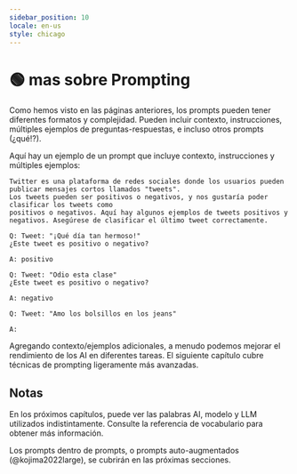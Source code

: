 ```yaml
---
sidebar_position: 10
locale: en-us
style: chicago
---
```


# 🟢 mas sobre Prompting

Como hemos visto en las páginas anteriores, los prompts pueden tener diferentes formatos y complejidad. Pueden incluir contexto, instrucciones, múltiples ejemplos de preguntas-respuestas, e incluso otros prompts (¿qué!?).

Aquí hay un ejemplo de un prompt que incluye contexto, instrucciones y múltiples ejemplos:

```text
Twitter es una plataforma de redes sociales donde los usuarios pueden publicar mensajes cortos llamados "tweets".
Los tweets pueden ser positivos o negativos, y nos gustaría poder clasificar los tweets como
positivos o negativos. Aquí hay algunos ejemplos de tweets positivos y negativos. Asegúrese de clasificar el último tweet correctamente.

Q: Tweet: "¡Qué día tan hermoso!"
¿Este tweet es positivo o negativo?

A: positivo

Q: Tweet: "Odio esta clase"
¿Este tweet es positivo o negativo?

A: negativo

Q: Tweet: "Amo los bolsillos en los jeans"

A:
```

Agregando contexto/ejemplos adicionales, a menudo podemos mejorar el rendimiento de los AI en diferentes tareas. El siguiente capítulo cubre técnicas de prompting ligeramente más avanzadas.

## Notas

En los próximos capítulos, puede ver las palabras AI, modelo y LLM utilizados indistintamente. Consulte la referencia de vocabulario para obtener más información.

Los prompts dentro de prompts, o prompts auto-augmentados (@kojima2022large), se cubrirán en las próximas secciones.
